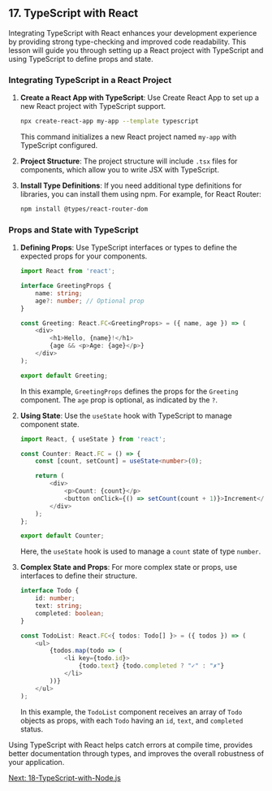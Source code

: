 ## 17. TypeScript with React

Integrating TypeScript with React enhances your development experience by providing strong type-checking and improved code readability. This lesson will guide you through setting up a React project with TypeScript and using TypeScript to define props and state.

### Integrating TypeScript in a React Project

1. **Create a React App with TypeScript**: Use Create React App to set up a new React project with TypeScript support.

   ```bash
   npx create-react-app my-app --template typescript
   ```

   This command initializes a new React project named `my-app` with TypeScript configured.

2. **Project Structure**: The project structure will include `.tsx` files for components, which allow you to write JSX with TypeScript.

3. **Install Type Definitions**: If you need additional type definitions for libraries, you can install them using npm. For example, for React Router:

   ```bash
   npm install @types/react-router-dom
   ```

### Props and State with TypeScript

1. **Defining Props**: Use TypeScript interfaces or types to define the expected props for your components.

   ```typescript
   import React from 'react';

   interface GreetingProps {
       name: string;
       age?: number; // Optional prop
   }

   const Greeting: React.FC<GreetingProps> = ({ name, age }) => (
       <div>
           <h1>Hello, {name}!</h1>
           {age && <p>Age: {age}</p>}
       </div>
   );

   export default Greeting;
   ```

   In this example, `GreetingProps` defines the props for the `Greeting` component. The `age` prop is optional, as indicated by the `?`.

2. **Using State**: Use the `useState` hook with TypeScript to manage component state.

   ```typescript
   import React, { useState } from 'react';

   const Counter: React.FC = () => {
       const [count, setCount] = useState<number>(0);

       return (
           <div>
               <p>Count: {count}</p>
               <button onClick={() => setCount(count + 1)}>Increment</button>
           </div>
       );
   };

   export default Counter;
   ```

   Here, the `useState` hook is used to manage a `count` state of type `number`.

3. **Complex State and Props**: For more complex state or props, use interfaces to define their structure.

   ```typescript
   interface Todo {
       id: number;
       text: string;
       completed: boolean;
   }

   const TodoList: React.FC<{ todos: Todo[] }> = ({ todos }) => (
       <ul>
           {todos.map(todo => (
               <li key={todo.id}>
                   {todo.text} {todo.completed ? "✓" : "✗"}
               </li>
           ))}
       </ul>
   );
   ```

   In this example, the `TodoList` component receives an array of `Todo` objects as props, with each `Todo` having an `id`, `text`, and `completed` status.

Using TypeScript with React helps catch errors at compile time, provides better documentation through types, and improves the overall robustness of your application.

[Next: 18-TypeScript-with-Node.js](./18-TypeScript-with-Node.js.md)